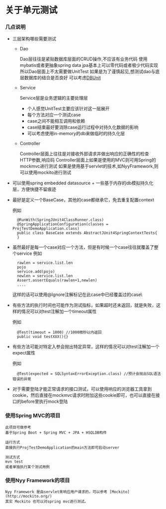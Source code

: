 # 关于单元测试

### 几点说明

* 三层架构哪些需要测试

    * Dao
    
        Dao层往往是紧贴数据库层面的CRUD操作,不应该有业务代码
        使用mybatis或者更抽象spring data jpa基本上可以零代码或者极少代码实现
        所以Dao层面上不太需要做UnitTest
        如果是为了谨慎起见,想测试dao与底层数据库的结合是否良好
        可以考虑[DBUnit](http://dbunit.sourceforge.net/)
    
    * Service
        
        Service层是业务逻辑的主要处理层
         * 个人感觉UnitTest主要应该针对这一层展开
         * 每个方法对应一个测试case
         * case之间不能相互调用和依赖
         * case结束最好要消除case运行过程中对持久化数据的影响
         * 可以考虑使用in-memory的db来做临时的持久化层
    
    * Controller
        
        Controller层面上往往是对接收外部请求并做出响应的正确性的检查
        HTTP参数,响应码
        Controller层面上如果是使用的MVC则可用Spring的mockmvc进行测试
        如果是使用基于servlet的技术,如NyyFramework,则可以使用mockito进行测试


* 可以使用spring embedded datasource + 一些基于内存的db模拟持久化层，方便快捷不留痕迹


* 最好是定义一个BaseCase，其他的case都继承它，免去重复配置context
    
    例如

        @RunWith(SpringJUnit4ClassRunner.class)
        @SpringApplicationConfiguration(classes = ProjTestDemoApplication.class)
        public class BaseCase extends AbstractJUnit4SpringContextTests{
        }
        
* 虽然最好是每一个case对应一个方法，但是有时候一个case往往就覆盖了整个service
    例如
    
        rawlen = service.list.len
        pojo
        service.add(pojo)
        newlen = service.list.len
        Assert.assertEquals(rawlen+1,newlen)
        ....
    这样的话可以使用@Ignore注解标记在此case中已经覆盖过的case\
    
    

* 有些方法的执行时间也可能作为测试指标，如果超时还未返回，就是失败，这样的情况可以对test注解加一个timeout属性
    
    例如
        
        @Test(timeout = 1000) //1000微秒以内返回
        public void testXXX(){}

* 有些方法可能对特定入参会抛出特定异常，这样的情况可以对test注解加一个expect属性
    
    例如
        
        @Test(expected = SQLSyntaxErrorException.class) //预计会抛出SQL语法错误的异常

* 对于需要登陆才能正常请求的接口测试，可以使用响应的浏览器工具拿到cookie，然后直接在mockmvc请求时附加这些cookie即可，也可以直接在接口的before里执行mock登陆

    
### 使用Spring MVC的项目

    此项目可做参考
    基于Spring Boot + Spring MVC + JPA + HSQLDB构件
    
    运行方式
    直接执行ProjTestDemoApplication的main方法即可启动server
    
    测试方式
    mvn test
    或者单独执行某个测试用例



### 使用Nyy Framework的项目
    
    Nyy Framework 是由servlet来响应用户请求的，可以参考 [Mockito](http://mockito.org/)
    其实 Mockito 也可以对spring mvc进行测试。